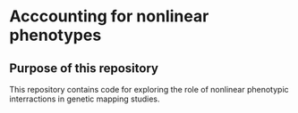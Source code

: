 # Acccounting for nonlinear phenotypes

## Purpose of this repository
This repository contains code for exploring the role of nonlinear phenotypic interractions in genetic mapping studies. 
